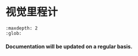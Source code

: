 # 视觉里程计

```{toctree}
:maxdepth: 2
:glob:
```

#### Documentation will be updated on a regular basis. 

